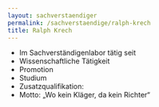 ```yaml
---
layout: sachverstaendiger
permalink: /sachverstaendige/ralph-krech
title: Ralph Krech
---
```


- Im Sachverständigenlabor tätig seit
- Wissenschaftliche Tätigkeit
- Promotion
- Studium
- Zusatzqualifikation:
- Motto: „Wo kein Kläger, da kein Richter“
